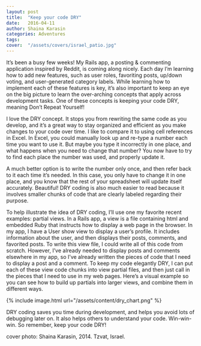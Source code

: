 ```yaml
---
layout: post
title:  "Keep your code DRY"
date:   2016-04-11
author: Shaina Karasin
categories: Adventures
tags:	
cover:  "/assets/covers/israel_patio.jpg"
---
```

It’s been a busy few weeks! My Rails app, a posting & commenting application inspired by Reddit, is coming along nicely. Each day I’m learning how to add new features, such as user roles, favoriting posts, up/down voting, and user-generated category labels. While learning how to implement each of these features is key, it’s also important to keep an eye on the big picture to learn the over-arching concepts that apply across development tasks. One of these concepts is keeping your code DRY, meaning Don’t Repeat Yourself!

I love the DRY concept. It stops you from rewriting the same code as you develop, and it’s a great way to stay organized and efficient as you make changes to your code over time. I like to compare it to using cell references in Excel. In Excel, you could manually look up and re-type a number each time you want to use it.  But maybe you type it incorrectly in one place, and what happens when you need to change that number? You now have to try to find each place the number was used, and properly update it.

A much better option is to write the number only once, and then refer back to it each time it’s needed. In this case, you only have to change it in one place, and you know that the rest of your spreadsheet will update itself accurately. Beautiful! DRY coding is also much easier to read because it involves smaller chunks of code that are clearly labeled regarding their purpose.

To help illustrate the idea of DRY coding, I’ll use one my favorite recent examples: partial views.  In a Rails app, a view is a file containing html and embedded Ruby that instructs how to display a web page in the browser. In my app, I have a User show view to display a user’s profile. It includes information about the user, and then displays their posts, comments, and favorited posts. To write this view file, I could write all of this code from scratch. However, I’ve already needed to display posts and comments elsewhere in my app, so I’ve already written the pieces of code that I need to display a post and a comment. To keep my code elegantly DRY, I can put each of these view code chunks into view partial files, and then just call in the pieces that I need to use in my web pages. 
Here’s a visual example so you can see how to build up partials into larger views, and combine them in different ways.

{% include image.html url="/assets/content/dry_chart.png" %}

DRY coding saves you time during development, and helps you avoid lots of debugging later on. It also helps others to understand your code. Win-win-win. So remember, keep your code DRY!

cover photo: Shaina Karasin, 2014. Tzvat, Israel.